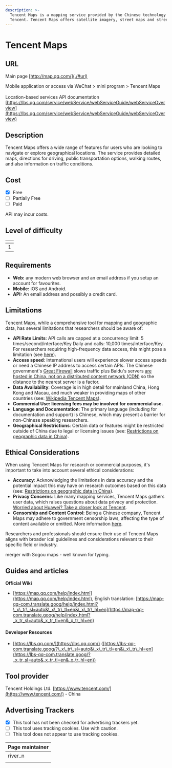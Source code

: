 ```yaml
---
description: >-
  Tencent Maps is a mapping service provided by the Chinese technology company
  Tencent. Tencent Maps offers satellite imagery, street maps and street view.
---
```


# Tencent Maps

## URL

Main page [http://map.qq.com/](./#url)

Mobile application or access via WeChat > mini program > Tencent Maps\
\
Location-based services API documentation [https://lbs.qq.com/service/webService/webServiceGuide/webServiceOverview](https://lbs.qq.com/service/webService/webServiceGuide/webServiceOverview)

## Description

Tencent Maps offers a wide range of features for users who are looking to navigate or explore geographical locations. The service provides detailed maps, directions for driving, public transportation options, walking routes, and also information on traffic conditions.&#x20;



## Cost

* [x] Free
* [ ] Partially Free
* [ ] Paid

API may incur costs.

## Level of difficulty

<table><thead><tr><th data-type="rating" data-max="5"></th></tr></thead><tbody><tr><td>1</td></tr></tbody></table>

## Requirements

* **Web:** any modern web browser and an email address if you setup an account for favourites.
* **Mobile:** iOS and Android.
* **API:** An email address and possibly a credit card.&#x20;

## Limitations

Tencent Maps, while a comprehensive tool for mapping and geographic data, has several limitations that researchers should be aware of:

* **API Rate Limits**: API calls are capped at a concurrency limit: 5 times/second/interface/Key Daily and calls: 10,000 times/interface/Key. For researchers requiring high-frequency data access, this might pose a limitation (see [here](https://lbs-qq-com.translate.goog/faq/accountQuota/faqKey?_x_tr_sl=auto&_x_tr_tl=en&_x_tr_hl=en&_x_tr_hist=true)).
* **Access speed**: International users will experience slower access speeds or need a Chinese IP address to access certain APIs. The Chinese government's [Great Firewall](https://en.wikipedia.org/wiki/Great_Firewall) slows traffic plus Baidu's servers [are hosted in China, not on a distributed content network (CDN)](https://chinese.stackexchange.com/questions/736/why-are-sites-like-youku-and-baidu-so-slow-overseas) so the distance to the nearest server is a factor.
* **Data Availability**: Coverage is in high detail for mainland China, Hong Kong and Macau, and much weaker in providing maps of other countries (see: [Wikipedia Tencent Maps](https://en.wikipedia.org/wiki/Tencent_Maps)).&#x20;
* **Commercial Use: licensing fees may be involved for commercial use.**
* **Language and Documentation**: The primary language (including for documentation and support) is Chinese, which may present a barrier for non-Chinese speaking researchers.
* **Geographical Restrictions**: Certain data or features might be restricted outside of China due to legal or licensing issues (see: [Restrictions on geographic data in China](https://en.wikipedia.org/wiki/Restrictions_on_geographic_data_in_China)).&#x20;

## Ethical Considerations

When using Tencent Maps for research or commercial purposes, it's important to take into account several ethical considerations:

* **Accuracy**: Acknowledging the limitations in data accuracy and the potential impact this may have on research outcomes based on this data  (see: [Restrictions on geographic data in China](https://en.wikipedia.org/wiki/Restrictions_on_geographic_data_in_China)).
* **Privacy Concerns**: Like many mapping services, Tencent Maps gathers user data, which raises questions about data privacy and protection. [Worried about Huawei? Take a closer look at Tencent](https://freedomhouse.org/article/worried-about-huawei-take-closer-look-tencent).
* **Censorship and Content Control**: Being a Chinese company, Tencent Maps may adhere to government censorship laws, affecting the type of content available or omitted. More information [here](https://protonvpn.com/blog/great-firewall-china).

Researchers and professionals should ensure their use of Tencent Maps aligns with broader ical guidelines and considerations relevant to their specific field or industry.

merger with Sogou maps - well known for typing.&#x20;

## Guides and articles

**Official Wiki**&#x20;

* [https://map.qq.com/help/index.html](https://map.qq.com/help/index.html), English translation: [https://map-qq-com.translate.goog/help/index.html?\_x\_tr\_sl=auto&\_x\_tr\_tl=en&\_x\_tr\_hl=en](https://map-qq-com.translate.goog/help/index.html?_x_tr_sl=auto&_x_tr_tl=en&_x_tr_hl=en)

#### Developer Resources

* [https://lbs.qq.com/](https://lbs.qq.com/) ([https://lbs-qq-com.translate.goog/?\_x\_tr\_sl=auto&\_x\_tr\_tl=en&\_x\_tr\_hl=en](https://lbs-qq-com.translate.goog/?_x_tr_sl=auto&_x_tr_tl=en&_x_tr_hl=en))

## Tool provider

Tencent Holdings Ltd. [https://www.tencent.com/](https://www.tencent.com/) - China

## Advertising Trackers

* [x] This tool has not been checked for advertising trackers yet.
* [ ] This tool uses tracking cookies. Use with caution.
* [ ] This tool does not appear to use tracking cookies.

| Page maintainer |
| --------------- |
| river\_n        |
|                 |
